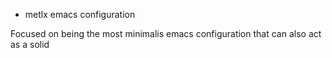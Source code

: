 * metlx emacs configuration

Focused on being the most minimalis emacs configuration
that can also act as a solid
